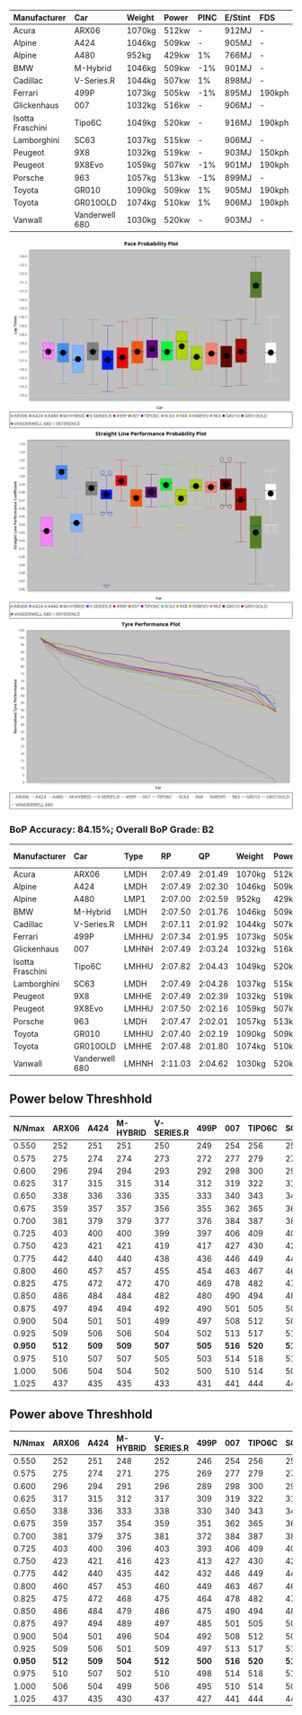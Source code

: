 | Manufacturer     | Car            | Weight | Power | PINC    | E/Stint | FDS     |
|:-|:-|:-|:-|:-|:-|:-|
| Acura            | ARX06          | 1070kg | 512kw |    -    | 912MJ   |    -    |
| Alpine           | A424           | 1046kg | 509kw |    -    | 905MJ   |    -    |
| Alpine           | A480           | 952kg  | 429kw | 1%      | 766MJ   |    -    |
| BMW              | M-Hybrid       | 1046kg | 509kw | -1%     | 901MJ   |    -    |
| Cadillac         | V-Series.R     | 1044kg | 507kw | 1%      | 898MJ   |    -    |
| Ferrari          | 499P           | 1073kg | 505kw | -1%     | 895MJ   | 190kph  |
| Glickenhaus      | 007            | 1032kg | 516kw |    -    | 906MJ   |    -    |
| Isotta Fraschini | Tipo6C         | 1049kg | 520kw |    -    | 916MJ   | 190kph  |
| Lamborghini      | SC63           | 1037kg | 515kw |    -    | 906MJ   |    -    |
| Peugeot          | 9X8            | 1032kg | 519kw |    -    | 903MJ   | 150kph  |
| Peugeot          | 9X8Evo         | 1059kg | 507kw | -1%     | 901MJ   | 190kph  |
| Porsche          | 963            | 1057kg | 513kw | -1%     | 899MJ   |    -    |
| Toyota           | GR010          | 1090kg | 509kw | 1%      | 905MJ   | 190kph  |
| Toyota           | GR010OLD       | 1074kg | 510kw | 1%      | 906MJ   | 190kph  |
| Vanwall          | Vanderwell 680 | 1030kg | 520kw |    -    | 903MJ   |    -    |

![PACECHART](./IMG/ACOMETHOD.png)
![STRAIGHTLINEPERFORMANCECHART](./IMG/ACOMETHOD_sp.png)
![TYREPERFORMANCECHART](./IMG/ACOMETHOD_tw.png)

### BoP Accuracy: 84.15%; Overall BoP Grade: B2
| Manufacturer     | Car            | Type  | RP      | QP      | Weight | Power¹ | Threshhold | PINC    | Power² | E/Stint | AVG Vmax  | FDS     | RDLC | L/Stint | BOP-Grade | Model Accuracy | Model Points | Match%  | SimDiff |
|:-|:-|:-|:-|:-|:-|:-|:-|:-|:-|:-|:-|:-|:-|:-|:-|:-|:-|:-|:-|
| Acura            | ARX06          | LMDH  | 2:07.49 | 2:01.49 | 1070kg | 512kw  | 210.0kph   |    -    | 512kw  |  912MJ  | 297.36kph |    -    | 1.00 | 25      | +D1       | 100.00%        | 995          | 68.83%  | #       |
| Alpine           | A424           | LMDH  | 2:07.49 | 2:02.30 | 1046kg | 509kw  | 210.0kph   |    -    | 509kw  |  905MJ  | 309.79kph |    -    | 1.01 | 25      | ~A1       | 86.43%         | 618          | 95.63%  | ±2.41s  |
| Alpine           | A480           | LMP1  | 2:07.00 | 2:02.59 |  952kg | 429kw  | 210.0kph   | 1%      | 433kw  |  766MJ  | 297.78kph |    -    | 0.98 | 23      | -B1       | 68.63%         | 967          | 88.26%  | ±0.16s  |
| BMW              | M-Hybrid       | LMDH  | 2:07.50 | 2:01.76 | 1046kg | 509kw  | 210.0kph   | -1%     | 504kw  |  901MJ  | 306.29kph |    -    | 1.01 | 25      | +A2       | 93.77%         | 1672         | 90.04%  | ±2.67s  |
| Cadillac         | V-Series.R     | LMDH  | 2:07.11 | 2:01.92 | 1044kg | 507kw  | 210.0kph   | 1%      | 512kw  |  898MJ  | 304.57kph |    -    | 1.02 | 25      | -B1       | 83.12%         | 1921         | 85.38%  | ±3.33s  |
| Ferrari          | 499P           | LMHHU | 2:07.34 | 2:01.95 | 1073kg | 505kw  | 210.0kph   | -1%     | 500kw  |  895MJ  | 305.59kph | 190kph  | 1.02 | 25      | ~A1       | 69.49%         | 1950         | 100.00% | ±2.92s  |
| Glickenhaus      | 007            | LMHNH | 2:07.49 | 2:03.24 | 1032kg | 516kw  | 210.0kph   |    -    | 516kw  |  906MJ  | 306.24kph |    -    | 0.96 | 25      | ~A1       | 89.50%         | 1518         | 99.39%  | ±2.02s  |
| Isotta Fraschini | Tipo6C         | LMHHU | 2:07.82 | 2:04.43 | 1049kg | 520kw  | 210.0kph   |    -    | 520kw  |  916MJ  | 306.95kph | 190kph  | 1.05 | 25      | +C2       | 73.56%         | 64           | 71.17%  | ±2.88s  |
| Lamborghini      | SC63           | LMDH  | 2:07.49 | 2:04.28 | 1037kg | 515kw  | 210.0kph   |    -    | 515kw  |  906MJ  | 308.21kph |    -    | 1.05 | 25      | +A2       | 95.82%         | 459          | 93.80%  | ±2.70s  |
| Peugeot          | 9X8            | LMHHE | 2:07.49 | 2:02.39 | 1032kg | 519kw  | 210.0kph   |    -    | 519kw  |  903MJ  | 305.86kph | 150kph  | 1.03 | 25      | ~A1       | 88.75%         | 2383         | 99.87%  | ±0.96s  |
| Peugeot          | 9X8Evo         | LMHHU | 2:07.50 | 2:02.16 | 1059kg | 507kw  | 210.0kph   | -1%     | 502kw  |  901MJ  | 305.84kph | 190kph  | 1.00 | 25      | ~A1       | 66.97%         | 221          | 100.00% | ±2.84s  |
| Porsche          | 963            | LMDH  | 2:07.47 | 2:02.01 | 1057kg | 513kw  | 210.0kph   | -1%     | 508kw  |  899MJ  | 305.97kph |    -    | 1.00 | 25      | ~A1       | 81.02%         | 5243         | 100.00% | ±2.17s  |
| Toyota           | GR010          | LMHHU | 2:07.40 | 2:02.19 | 1090kg | 509kw  | 210.0kph   | 1%      | 514kw  |  905MJ  | 304.98kph | 190kph  | 1.01 | 25      | ~A1       | 73.70%         | 2701         | 100.00% | ±3.33s  |
| Toyota           | GR010OLD       | LMHHE | 2:07.48 | 2:01.80 | 1074kg | 510kw  | 210.0kph   | 1%      | 515kw  |  906MJ  | 303.48kph | 190kph  | 1.02 | 25      | -A2       | 99.03%         | 1536         | 94.14%  | ±1.03s  |
| Vanwall          | Vanderwell 680 | LMHNH | 2:11.03 | 2:04.62 | 1030kg | 520kw  | 210.0kph   |    -    | 520kw  |  903MJ  | 299.97kph |    -    | 1.02 | 25      | +Ω2       | 97.01%         | 649          | -24.21% | ±0.53s  |

## Power below Threshhold
| N/Nmax    | ARX06   | A424    | M-HYBRID | V-SERIES.R | 499P    | 007     | TIPO6C  | SC63    | 9X8     | 9X8EVO  | 963     | GR010   | GR010OLD | VANDERWELL 680 | ​     | RPM      | A480    |
|:-|:-|:-|:-|:-|:-|:-|:-|:-|:-|:-|:-|:-|:-|:-|:-|:-|:-|
|  0.550    |  252    |  251    |  251     |  250       |  249    |  254    |  256    |  254    |  256    |  250    |  253    |  251    |  251     |  256           |  ​    |   --     |   -     |
|  0.575    |  275    |  274    |  274     |  273       |  272    |  277    |  279    |  277    |  279    |  273    |  276    |  274    |  274     |  279           |  ​    |   --     |   -     |
|  0.600    |  296    |  294    |  294     |  293       |  292    |  298    |  300    |  297    |  299    |  293    |  296    |  294    |  295     |  300           |  ​    |   --     |   -     |
|  0.625    |  317    |  315    |  315     |  314       |  312    |  319    |  322    |  319    |  321    |  314    |  317    |  315    |  316     |  322           |  ​    |   --     |   -     |
|  0.650    |  338    |  336    |  336     |  335       |  333    |  340    |  343    |  340    |  342    |  335    |  338    |  336    |  337     |  343           |  ​    |   --     |   -     |
|  0.675    |  359    |  357    |  357     |  356       |  355    |  362    |  365    |  362    |  364    |  356    |  360    |  357    |  358     |  365           |  ​    |   --     |   -     |
|  0.700    |  381    |  379    |  379     |  377       |  376    |  384    |  387    |  383    |  386    |  377    |  382    |  379    |  380     |  387           |  ​    |   --     |   -     |
|  0.725    |  403    |  400    |  400     |  399       |  397    |  406    |  409    |  405    |  408    |  399    |  403    |  400    |  401     |  409           |  ​    |   --     |   -     |
|  0.750    |  423    |  421    |  421     |  419       |  417    |  427    |  430    |  426    |  429    |  419    |  424    |  421    |  422     |  430           |  ​    |   --     |   -     |
|  0.775    |  442    |  440    |  440     |  438       |  436    |  446    |  449    |  445    |  448    |  438    |  443    |  440    |  441     |  449           |  ​    |  5000    |  253    |
|  0.800    |  460    |  457    |  457     |  455       |  454    |  463    |  467    |  463    |  466    |  455    |  461    |  457    |  458     |  467           |  ​    |  5500    |  299    |
|  0.825    |  475    |  472    |  472     |  470       |  469    |  478    |  482    |  478    |  481    |  470    |  476    |  472    |  473     |  482           |  ​    |  6000    |  334    |
|  0.850    |  486    |  484    |  484     |  482       |  480    |  490    |  494    |  489    |  493    |  482    |  487    |  484    |  485     |  494           |  ​    |  6500    |  377    |
|  0.875    |  497    |  494    |  494     |  492       |  490    |  501    |  505    |  500    |  504    |  492    |  498    |  494    |  495     |  505           |  ​    |  7000    |  421    |
|  0.900    |  504    |  501    |  501     |  499       |  497    |  508    |  512    |  507    |  511    |  499    |  505    |  501    |  502     |  512           |  ​    |  7500    |  432    |
|  0.925    |  509    |  506    |  506     |  504       |  502    |  513    |  517    |  512    |  516    |  504    |  510    |  506    |  507     |  517           |  ​    |  8000    |  428    |
| **0.950** | **512** | **509** | **509**  | **507**    | **505** | **516** | **520** | **515** | **519** | **507** | **513** | **509** | **510**  | **520**        | **​** | **8500** | **431** |
|  0.975    |  510    |  507    |  507     |  505       |  503    |  514    |  518    |  513    |  517    |  505    |  511    |  507    |  508     |  518           |  ​    |  9000    |  216    |
|  1.000    |  506    |  504    |  504     |  502       |  500    |  510    |  514    |  509    |  513    |  502    |  507    |  504    |  505     |  514           |  ​    |   --     |   -     |
|  1.025    |  437    |  435    |  435     |  433       |  431    |  441    |  444    |  440    |  443    |  433    |  438    |  435    |  436     |  444           |  ​    |   --     |   -     |

## Power above Threshhold
| N/Nmax    | ARX06   | A424    | M-HYBRID | V-SERIES.R | 499P    | 007     | TIPO6C  | SC63    | 9X8     | 9X8EVO  | 963     | GR010   | GR010OLD | VANDERWELL 680 | ​     | RPM      | A480    |
|:-|:-|:-|:-|:-|:-|:-|:-|:-|:-|:-|:-|:-|:-|:-|:-|:-|:-|
|  0.550    |  252    |  251    |  248     |  252       |  246    |  254    |  256    |  254    |  256    |  247    |  250    |  253    |  254     |  256           |  ​    |   --     |   -     |
|  0.575    |  275    |  274    |  271     |  275       |  269    |  277    |  279    |  277    |  279    |  270    |  273    |  276    |  277     |  279           |  ​    |   --     |   -     |
|  0.600    |  296    |  294    |  291     |  296       |  289    |  298    |  300    |  297    |  299    |  290    |  293    |  297    |  297     |  300           |  ​    |   --     |   -     |
|  0.625    |  317    |  315    |  312     |  317       |  309    |  319    |  322    |  319    |  321    |  310    |  314    |  318    |  319     |  322           |  ​    |   --     |   -     |
|  0.650    |  338    |  336    |  333     |  338       |  330    |  340    |  343    |  340    |  342    |  331    |  335    |  339    |  340     |  343           |  ​    |   --     |   -     |
|  0.675    |  359    |  357    |  354     |  359       |  351    |  362    |  365    |  362    |  364    |  352    |  357    |  361    |  362     |  365           |  ​    |   --     |   -     |
|  0.700    |  381    |  379    |  375     |  381       |  372    |  384    |  387    |  383    |  386    |  374    |  378    |  383    |  383     |  387           |  ​    |   --     |   -     |
|  0.725    |  403    |  400    |  396     |  403       |  393    |  406    |  409    |  405    |  408    |  395    |  399    |  404    |  405     |  409           |  ​    |   --     |   -     |
|  0.750    |  423    |  421    |  416     |  423       |  413    |  427    |  430    |  426    |  429    |  415    |  420    |  425    |  426     |  430           |  ​    |   --     |   -     |
|  0.775    |  442    |  440    |  435     |  442       |  432    |  446    |  449    |  445    |  448    |  434    |  439    |  444    |  445     |  449           |  ​    |  5000    |  253    |
|  0.800    |  460    |  457    |  453     |  460       |  449    |  463    |  467    |  463    |  466    |  451    |  456    |  462    |  463     |  467           |  ​    |  5500    |  299    |
|  0.825    |  475    |  472    |  468     |  475       |  464    |  478    |  482    |  478    |  481    |  466    |  471    |  477    |  478     |  482           |  ​    |  6000    |  334    |
|  0.850    |  486    |  484    |  479     |  486       |  475    |  490    |  494    |  489    |  493    |  477    |  483    |  488    |  489     |  494           |  ​    |  6500    |  377    |
|  0.875    |  497    |  494    |  489     |  497       |  485    |  501    |  505    |  500    |  504    |  487    |  493    |  499    |  500     |  505           |  ​    |  7000    |  421    |
|  0.900    |  504    |  501    |  496     |  504       |  492    |  508    |  512    |  507    |  511    |  494    |  500    |  506    |  507     |  512           |  ​    |  7500    |  432    |
|  0.925    |  509    |  506    |  501     |  509       |  497    |  513    |  517    |  512    |  516    |  499    |  505    |  511    |  512     |  517           |  ​    |  8000    |  428    |
| **0.950** | **512** | **509** | **504**  | **512**    | **500** | **516** | **520** | **515** | **519** | **502** | **508** | **514** | **515**  | **520**        | **​** | **8500** | **431** |
|  0.975    |  510    |  507    |  502     |  510       |  498    |  514    |  518    |  513    |  517    |  500    |  506    |  512    |  513     |  518           |  ​    |  9000    |  216    |
|  1.000    |  506    |  504    |  499     |  506       |  495    |  510    |  514    |  509    |  513    |  497    |  503    |  508    |  509     |  514           |  ​    |   --     |   -     |
|  1.025    |  437    |  435    |  430     |  437       |  427    |  441    |  444    |  440    |  443    |  429    |  434    |  439    |  440     |  444           |  ​    |   --     |   -     |
